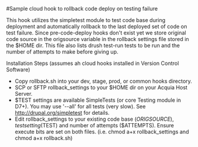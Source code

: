 #Sample cloud hook to rollback code deploy on testing failure

This hook utilizes the simpletest module to test code base during deployment and automatically
rollback to the last deployed set of code on test failure. Since pre-code-deploy hooks don't exist
yet we store original code source in the origsource variable in the rollback settings file stored in
the $HOME dir. This file also lists drush test-run tests to be run and the number of attempts to make
before giving up.

Installation Steps (assumes ah cloud hooks installed in Version Control Software)

* Copy rollback.sh into your dev, stage, prod, or common hooks directory.
* SCP or SFTP rollback_settings to your $HOME dir on your Acquia Host Server.
* $TEST settings are available SimpleTests (or core Testing module in D7+). You may use '--all' for all tests (very slow). See http://drupal.org/simpletest for details.
* Edit rollback_settings to your existing code base ($ORIGSOURCE), test setting ($TEST) and number of attempts ($ATTEMPTS). Ensure execute bits are set on both files. (i.e. chmod a+x rollback_settings and chmod a+x rollback.sh)
